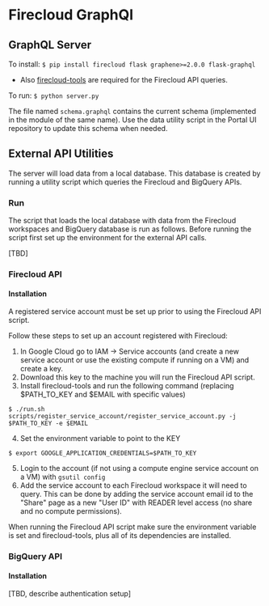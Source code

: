 
# Firecloud GraphQl

## GraphQL Server

To install: 
`` $ pip install firecloud flask graphene>=2.0.0 flask-graphql ``

* Also [firecloud-tools](https://github.com/broadinstitute/firecloud-tools) are required for the Firecloud API queries.

To run:
`` $ python server.py ``

The file named `schema.graphql` contains the current schema (implemented in the module of the same name). Use the data utility script in the Portal UI repository to update this schema when needed.

## External API Utilities

The server will load data from a local database. This database is created by running a utility script which queries the Firecloud and BigQuery APIs.

### Run 

The script that loads the local database with data from the Firecloud workspaces and BigQuery database is run as follows. Before running the script first set up the environment for the external API calls.

[TBD]

### Firecloud API

#### Installation 

A registered service account must be set up prior to using the Firecloud API script. 

Follow these steps to set up an account registered with Firecloud:

1. In Google Cloud go to IAM -> Service accounts (and create a new service account or use the existing compute if running on a VM) and create a key.
2. Download this key to the machine you will run the Firecloud API script.
3. Install firecloud-tools and run the following command (replacing $PATH_TO_KEY and $EMAIL with specific values)
```
$ ./run.sh scripts/register_service_account/register_service_account.py -j $PATH_TO_KEY -e $EMAIL
```
4. Set the environment variable to point to the KEY
```
$ export GOOGLE_APPLICATION_CREDENTIALS=$PATH_TO_KEY
```
5. Login to the account (if not using a compute engine service account on a VM) with `gsutil config`
6. Add the service account to each Firecloud workspace it will need to query. This can be done by adding the service account email id to the "Share" page as a new "User ID" with READER level access (no share and no compute permissions).

When running the Firecloud API script make sure the environment variable is set and firecloud-tools, plus all of its dependencies are installed.

### BigQuery API

#### Installation

[TBD, describe authentication setup]

